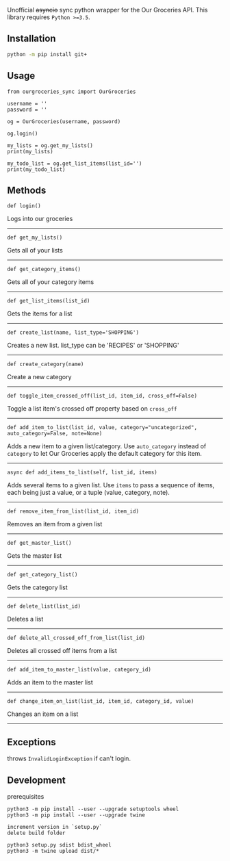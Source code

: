 Unofficial ~~asyncio~~ sync python wrapper for the Our Groceries API. This library requires `Python >=3.5`.

## Installation

```bash
python -m pip install git+
```

## Usage

```
from ourgroceries_sync import OurGroceries

username = ''
password = ''

og = OurGroceries(username, password)

og.login()

my_lists = og.get_my_lists()
print(my_lists)

my_todo_list = og.get_list_items(list_id='')
print(my_todo_list)
```

## Methods
```def login()```

Logs into our groceries

---

```def get_my_lists()```

Gets all of your lists

---

```def get_category_items()```

Gets all of your category items

---

```def get_list_items(list_id)```

Gets the items for a list

---

```def create_list(name, list_type='SHOPPING')```

Creates a new list. list_type can be 'RECIPES' or 'SHOPPING'

---

```def create_category(name)```

Create a new category

---

```def toggle_item_crossed_off(list_id, item_id, cross_off=False)```

Toggle a list item's crossed off property based on `cross_off`

---

```def add_item_to_list(list_id, value, category="uncategorized", auto_category=False, note=None)```

Adds a new item to a given list/category. Use `auto_category` instead of `category` to let
Our Groceries apply the default category for this item.

---

```async def add_items_to_list(self, list_id, items)```

Adds several items to a given list. Use `items` to pass a sequence of items, each being just a value, or a tuple
(value, category, note).

---

```def remove_item_from_list(list_id, item_id)```

Removes an item from a given list

---

```def get_master_list()```

Gets the master list

---

```def get_category_list()```

Gets the category list

---

```def delete_list(list_id)```

Deletes a list

---

```def delete_all_crossed_off_from_list(list_id)```

Deletes all crossed off items from a list

---

```def add_item_to_master_list(value, category_id)```

Adds an item to the master list

---

```def change_item_on_list(list_id, item_id, category_id, value)```

Changes an item on a list

---

## Exceptions

throws `InvalidLoginException` if can't login.


## Development

prerequisites
```
python3 -m pip install --user --upgrade setuptools wheel
python3 -m pip install --user --upgrade twine

increment version in `setup.py`
delete build folder

python3 setup.py sdist bdist_wheel
python3 -m twine upload dist/*
```
